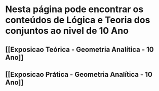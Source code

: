 # Nesta página pode encontrar os conteúdos de Lógica e Teoria dos conjuntos ao nivel de 10 Ano

## [[Exposicao Teórica - Geometria Analítica - 10 Ano]]

## [[Exposicao Prática - Geometria Analítica - 10 Ano]]